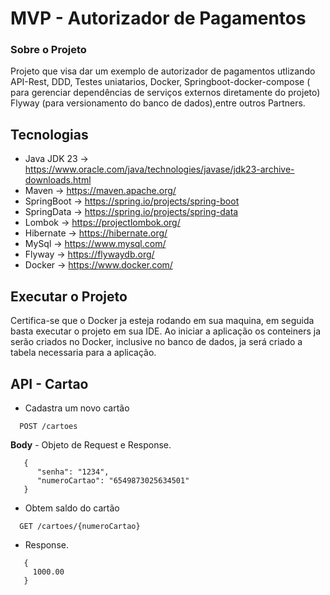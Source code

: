 # MVP - Autorizador de Pagamentos

### Sobre o Projeto
Projeto que visa dar um exemplo de autorizador de pagamentos utlizando API-Rest, DDD, Testes uniatarios, Docker, 
Springboot-docker-compose ( para gerenciar dependências de serviços externos diretamente do  projeto)
Flyway (para versionamento do banco de dados),entre outros Partners.


## Tecnologias

- Java JDK 23     -> https://www.oracle.com/java/technologies/javase/jdk23-archive-downloads.html
- Maven           -> https://maven.apache.org/
- SpringBoot      -> https://spring.io/projects/spring-boot
- SpringData      -> https://spring.io/projects/spring-data
- Lombok          -> https://projectlombok.org/
- Hibernate       -> https://hibernate.org/
- MySql           -> https://www.mysql.com/
- Flyway          -> https://flywaydb.org/
- Docker          -> https://www.docker.com/

## Executar o Projeto
Certifica-se que o Docker ja esteja rodando em sua maquina, em seguida basta executar o projeto
em sua IDE. Ao iniciar a aplicação os conteiners ja serão criados no Docker, inclusive no banco de dados, ja será
criado a tabela necessaria para a aplicação.

## API - Cartao

* Cadastra um novo cartão <br>
```http
  POST /cartoes
```

  <b>Body</b> - Objeto de Request e Response.
```
   {
      "senha": "1234",
      "numeroCartao": "6549873025634501"
   }        
```

* Obtem saldo do cartão  <br>
```http
  GET /cartoes/{numeroCartao}
```

*  Response.
```
   {
     1000.00
   }        
``` 
